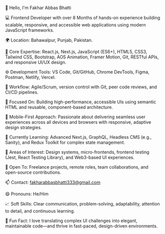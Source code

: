👋 Hello, I'm Fakhar Abbas Bhatti

💻 Frontend Developer with over 8 Months of hands-on experience building scalable, responsive, and accessible web applications using modern JavaScript frameworks.

🌍 Location: Bahawalpur, Punjab, Pakistan.

🧠 Core Expertise: React.js, Next.js, JavaScript (ES6+), HTML5, CSS3, Tailwind CSS, Bootstrap, AOS Animation, Framer Motion, Git, RESTful APIs, and responsive UI/UX design.

⚙️ Development Tools: VS Code, Git/GitHub, Chrome DevTools, Figma, Postman, Netlify, Vercel.

🔄 Workflow: Agile/Scrum, version control with Git, peer code reviews, and CI/CD pipelines.

🎯 Focused On: Building high-performance, accessible UIs using semantic HTML and reusable, component-based architecture.

📱 Mobile-First Approach: Passionate about delivering seamless user experiences across all devices and browsers with responsive, adaptive design strategies.

🌱 Currently Learning: Advanced Next.js, GraphQL, Headless CMS (e.g., Sanity), and Redux Toolkit for complex state management.

👀 Areas of Interest: Design systems, micro-frontends, frontend testing (Jest, React Testing Library), and Web3-based UI experiences.

🤝 Open To: Freelance projects, remote roles, team collaborations, and open-source contributions.

📫 Contact: fakharabbasbhatti333@gmail.com

😄 Pronouns: He/Him

📈 Soft Skills: Clear communication, problem-solving, adaptability, attention to detail, and continuous learning.

🧩 Fun Fact: I love translating complex UI challenges into elegant, maintainable code—and thrive in fast-paced, design-driven environments.
